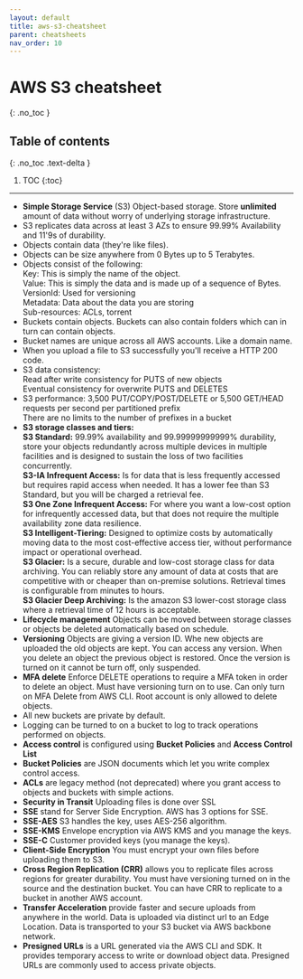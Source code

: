 ```yaml
---
layout: default
title: aws-s3-cheatsheet
parent: cheatsheets
nav_order: 10
---
```

# AWS S3 cheatsheet
{: .no_toc }

## Table of contents
{: .no_toc .text-delta }

1. TOC
   {:toc}

---

- **Simple Storage Service** (S3) Object-based storage. Store **unlimited** amount of data without worry of underlying storage
  infrastructure.
- S3 replicates data across at least 3 AZs to ensure 99.99% Availability and 11'9s of durability.
- Objects contain data (they're like files).
- Objects can be size anywhere from 0 Bytes up to 5 Terabytes.
- Objects consist of the following:  
  Key: This is simply the name of the object.  
  Value: This is simply the data and is made up of a sequence of Bytes.  
  VersionId: Used for versioning  
  Metadata: Data about the data you are storing  
  Sub-resources: ACLs, torrent
- Buckets contain objects. Buckets can also contain folders which can in turn can contain objects.
- Bucket names are unique across all AWS accounts. Like a domain name.
- When you upload a file to S3 successfully you'll receive a HTTP 200 code.
- S3 data consistency:  
  Read after write consistency for PUTS of new objects    
  Eventual consistency for overwrite PUTS and DELETES
- S3 performance:
  3,500 PUT/COPY/POST/DELETE or 5,500 GET/HEAD requests per second per partitioned prefix  
  There are no limits to the number of prefixes in a bucket
- **S3 storage classes and tiers:**  
  **S3 Standard:** 99.99% availability and 99.99999999999% durability, store your objects redundantly across multiple devices in multiple facilities and is designed to sustain the loss of two facilities concurrently.   
  **S3-IA Infrequent Access:** Is for data that is less frequently accessed but requires rapid access when needed. It has a lower fee than S3 Standard, but you will be charged a retrieval fee.  
  **S3 One Zone Infrequent Access:** For where you want a low-cost option for infrequently accessed data, but that does not require the multiple availability zone data resilience.  
  **S3 Intelligent-Tiering:** Designed to optimize costs by automatically moving data to the most cost-effective access tier, without performance impact or operational overhead.  
  **S3 Glacier:** Is a secure, durable and low-cost storage class for data archiving. You can reliably store any amount of data at costs that are competitive with or cheaper than on-premise solutions. Retrieval times is configurable from minutes to hours.  
  **S3 Glacier Deep Archiving:** Is the amazon S3 lower-cost storage class where a retrieval time of 12 hours is acceptable.
- **Lifecycle management** Objects can be moved between storage classes or objects be deleted automatically based on schedule.
- **Versioning** Objects are giving a version ID. Whe new objects are uploaded the old objects are kept. You can access any
  version. When you delete an object the previous object is restored. Once the version is turned on it cannot be turn off,
  only suspended.
- **MFA delete** Enforce DELETE operations to require a MFA token in order to delete an object. Must have versioning turn on
  to use. Can only turn on MFA Delete from AWS CLI. Root account is only allowed to delete objects.
- All new buckets are private by default.
- Logging can be turned to on a bucket to log to track operations performed on objects.
- **Access control** is configured using **Bucket Policies** and **Access Control List**
- **Bucket Policies** are JSON documents which let you write complex control access.
- **ACLs** are legacy method (not deprecated) where you grant access to objects and buckets with simple actions.
- **Security in Transit** Uploading files is done over SSL
- **SSE** stand for Server Side Encryption. AWS has 3 options for SSE.
- **SSE-AES** S3 handles the key, uses AES-256 algorithm.
- **SSE-KMS** Envelope encryption via AWS KMS and you manage the keys.
- **SSE-C** Customer provided keys (you manage the keys).
- **Client-Side Encryption** You must encrypt your own files before uploading them to S3.
- **Cross Region Replication (CRR)** allows you to replicate files across regions for greater durability. You must have versioning
  turned on in the source and the destination bucket. You can have CRR to replicate to a bucket in another AWS account.
- **Transfer Acceleration** provide faster and secure uploads from anywhere in the world. Data is uploaded via distinct url
  to an Edge Location. Data is transported to your S3 bucket via AWS backbone network.
- **Presigned URLs** is a URL generated via the AWS CLI and SDK. It provides temporary access to write or download object data.
  Presigned URLs are commonly used to access private objects.
